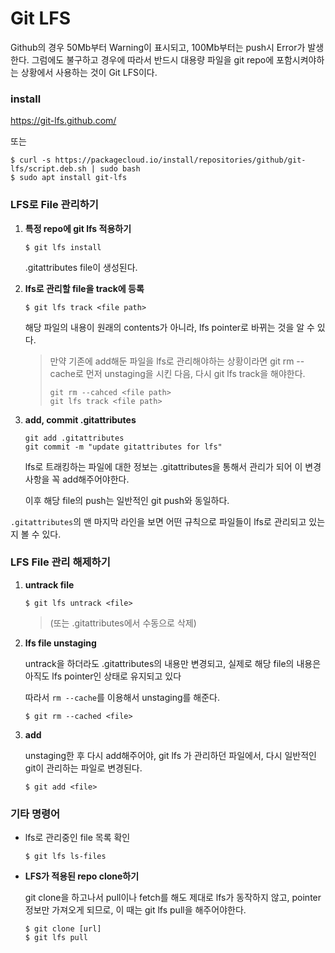 # Git LFS

Github의 경우 50Mb부터 Warning이 표시되고, 100Mb부터는 push시 Error가 발생한다. 그럼에도 불구하고 경우에 따라서 반드시 대용량 파일을 git repo에 포함시켜야하는 상황에서 사용하는 것이 Git LFS이다.



### install

https://git-lfs.github.com/ 

또는

```
$ curl -s https://packagecloud.io/install/repositories/github/git-lfs/script.deb.sh | sudo bash
$ sudo apt install git-lfs
```



### LFS로 File 관리하기

1. **특정 repo에 git lfs 적용하기**

   ```
   $ git lfs install
   ```

   .gitattributes file이 생성된다.

2. **lfs로 관리할 file을 track에 등록** 

   ```
   $ git lfs track <file path>
   ```

   해당 파일의 내용이 원래의 contents가 아니라, lfs pointer로 바뀌는 것을 알 수 있다.

   > 만약 기존에 add해둔 파일을 lfs로 관리해야하는 상황이라면 git rm --cache로 먼저 unstaging을 시킨 다음, 다시 git lfs track을 해야한다.
   >
   > ```
   > git rm --cahced <file path>
   > git lfs track <file path>
   > ```

   

   
   
3. **add, commit .gitattributes**

   ```
   git add .gitattributes
   git commit -m "update gitattributes for lfs"
   ```

   lfs로 트래킹하는 파일에 대한 정보는 .gitattributes을 통해서 관리가 되어 이 변경사항을 꼭 add해주어야한다. 

   이후 해당 file의 push는 일반적인 git push와 동일하다.



`.gitattributes`의 맨 마지막 라인을 보면 어떤 규칙으로 파일들이 lfs로 관리되고 있는지 볼 수 있다.



### LFS File 관리 해제하기

1. **untrack file**

   ```
   $ git lfs untrack <file>
   ```

   > (또는 .gitattributes에서 수동으로 삭제)

2. **lfs file unstaging**

   untrack을 하더라도 .gitattributes의 내용만 변경되고, 실제로 해당 file의 내용은 아직도 lfs pointer인 상태로 유지되고 있다

   따라서 `rm --cache`를 이용해서 unstaging를 해준다.

   ```
   $ git rm --cached <file>
   ```

3. **add**

   unstaging한 후 다시 add해주어야, git lfs 가 관리하던 파일에서, 다시 일반적인 git이 관리하는 파일로 변경된다.

   ```
   $ git add <file>
   ```

   



### 기타 명령어

- lfs로 관리중인 file 목록 확인

  ```
  $ git lfs ls-files
  ```

  

- **LFS가 적용된 repo clone하기**

  git clone을 하고나서 pull이나 fetch를 해도 제대로 lfs가 동작하지 않고, pointer정보만 가져오게 되므로, 이 때는 git lfs pull을 해주어야한다.

  ```
  $ git clone [url]
  $ git lfs pull
  ```

  

